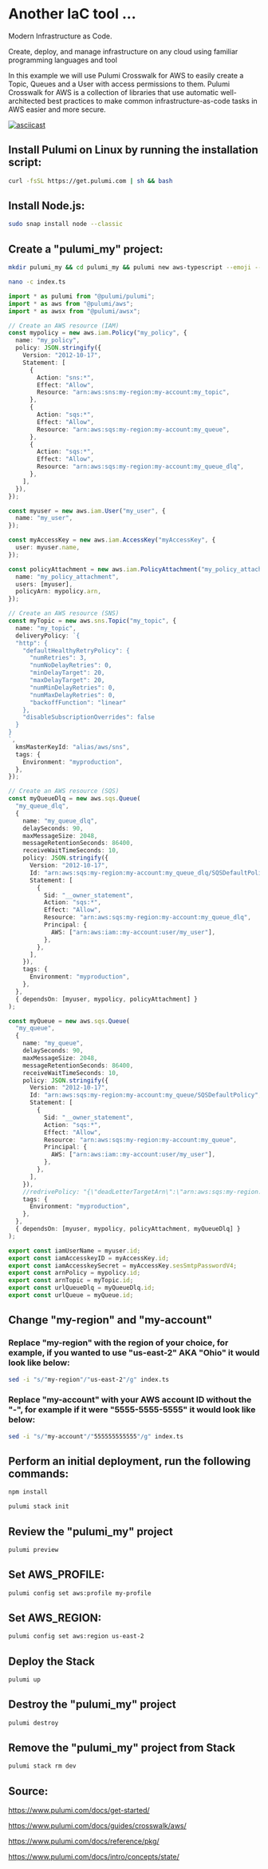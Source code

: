 # Another IaC tool ...

Modern Infrastructure as Code.

Create, deploy, and manage infrastructure on any cloud using familiar programming languages and tool

In this example we will use Pulumi Crosswalk for AWS to easily create a Topic, Queues and a User with access permissions to them. Pulumi Crosswalk for AWS is a collection of libraries that use automatic well-architected best practices to make common infrastructure-as-code tasks in AWS easier and more secure.

[![asciicast](https://asciinema.org/a/qubHolAxGcNEnbqj3GIjVsq6M.svg)](https://asciinema.org/a/qubHolAxGcNEnbqj3GIjVsq6M)

## Install Pulumi on Linux by running the installation script:

```bash
curl -fsSL https://get.pulumi.com | sh && bash
```

## Install Node.js:

```bash
sudo snap install node --classic
```

## Create a "pulumi_my" project:

```bash
mkdir pulumi_my && cd pulumi_my && pulumi new aws-typescript --emoji --generate-only
```

```bash
nano -c index.ts
```

```ts
import * as pulumi from "@pulumi/pulumi";
import * as aws from "@pulumi/aws";
import * as awsx from "@pulumi/awsx";

// Create an AWS resource (IAM)
const mypolicy = new aws.iam.Policy("my_policy", {
  name: "my_policy",
  policy: JSON.stringify({
    Version: "2012-10-17",
    Statement: [
      {
        Action: "sns:*",
        Effect: "Allow",
        Resource: "arn:aws:sns:my-region:my-account:my_topic",
      },
      {
        Action: "sqs:*",
        Effect: "Allow",
        Resource: "arn:aws:sqs:my-region:my-account:my_queue",
      },
      {
        Action: "sqs:*",
        Effect: "Allow",
        Resource: "arn:aws:sqs:my-region:my-account:my_queue_dlq",
      },
    ],
  }),
});

const myuser = new aws.iam.User("my_user", {
  name: "my_user",
});

const myAccessKey = new aws.iam.AccessKey("myAccessKey", {
  user: myuser.name,
});

const policyAttachment = new aws.iam.PolicyAttachment("my_policy_attachment", {
  name: "my_policy_attachment",
  users: [myuser],
  policyArn: mypolicy.arn,
});

// Create an AWS resource (SNS)
const myTopic = new aws.sns.Topic("my_topic", {
  name: "my_topic",
  deliveryPolicy: `{
  "http": {
    "defaultHealthyRetryPolicy": {
      "numRetries": 3,
      "numNoDelayRetries": 0,
      "minDelayTarget": 20,
      "maxDelayTarget": 20,
      "numMinDelayRetries": 0,
      "numMaxDelayRetries": 0,
      "backoffFunction": "linear"
    },
    "disableSubscriptionOverrides": false
  }
}
`,
  kmsMasterKeyId: "alias/aws/sns",
  tags: {
    Environment: "myproduction",
  },
});

// Create an AWS resource (SQS)
const myQueueDlq = new aws.sqs.Queue(
  "my_queue_dlq",
  {
    name: "my_queue_dlq",
    delaySeconds: 90,
    maxMessageSize: 2048,
    messageRetentionSeconds: 86400,
    receiveWaitTimeSeconds: 10,
    policy: JSON.stringify({
      Version: "2012-10-17",
      Id: "arn:aws:sqs:my-region:my-account:my_queue_dlq/SQSDefaultPolicy",
      Statement: [
        {
          Sid: "__owner_statement",
          Action: "sqs:*",
          Effect: "Allow",
          Resource: "arn:aws:sqs:my-region:my-account:my_queue_dlq",
          Principal: {
            AWS: ["arn:aws:iam::my-account:user/my_user"],
          },
        },
      ],
    }),
    tags: {
      Environment: "myproduction",
    },
  },
  { dependsOn: [myuser, mypolicy, policyAttachment] }
);

const myQueue = new aws.sqs.Queue(
  "my_queue",
  {
    name: "my_queue",
    delaySeconds: 90,
    maxMessageSize: 2048,
    messageRetentionSeconds: 86400,
    receiveWaitTimeSeconds: 10,
    policy: JSON.stringify({
      Version: "2012-10-17",
      Id: "arn:aws:sqs:my-region:my-account:my_queue/SQSDefaultPolicy",
      Statement: [
        {
          Sid: "__owner_statement",
          Action: "sqs:*",
          Effect: "Allow",
          Resource: "arn:aws:sqs:my-region:my-account:my_queue",
          Principal: {
            AWS: ["arn:aws:iam::my-account:user/my_user"],
          },
        },
      ],
    }),
    //redrivePolicy: "{\"deadLetterTargetArn\":\"arn:aws:sqs:my-region:my-account:my_queue_dlq\",\"maxReceiveCount\":\"4\"}",
    tags: {
      Environment: "myproduction",
    },
  },
  { dependsOn: [myuser, mypolicy, policyAttachment, myQueueDlq] }
);

export const iamUserName = myuser.id;
export const iamAccesskeyID = myAccessKey.id;
export const iamAccesskeySecret = myAccessKey.sesSmtpPasswordV4;
export const arnPolicy = mypolicy.id;
export const arnTopic = myTopic.id;
export const urlQueueDlq = myQueueDlq.id;
export const urlQueue = myQueue.id;
```

## Change "my-region" and "my-account"

### Replace "my-region" with the region of your choice, for example, if you wanted to use "us-east-2" AKA "Ohio" it would look like below:

```bash
sed -i "s/"my-region"/"us-east-2"/g" index.ts
```

### Replace "my-account" with your AWS account ID without the "-", for example if it were "5555-5555-5555" it would look like below:

```bash
sed -i "s/"my-account"/"555555555555"/g" index.ts
```

## Perform an initial deployment, run the following commands:

```bash
npm install
```

```bash
pulumi stack init
```

## Review the "pulumi_my" project

```bash
pulumi preview
```

## Set AWS_PROFILE:

```bash
pulumi config set aws:profile my-profile
```

## Set AWS_REGION:

```bash
pulumi config set aws:region us-east-2
```

## Deploy the Stack

```bash
pulumi up
```

## Destroy the "pulumi_my" project

```bash
pulumi destroy
```

## Remove the "pulumi_my" project from Stack

```bash
pulumi stack rm dev
```

## Source:

<https://www.pulumi.com/docs/get-started/>

<https://www.pulumi.com/docs/guides/crosswalk/aws/>

<https://www.pulumi.com/docs/reference/pkg/>

<https://www.pulumi.com/docs/intro/concepts/state/>
